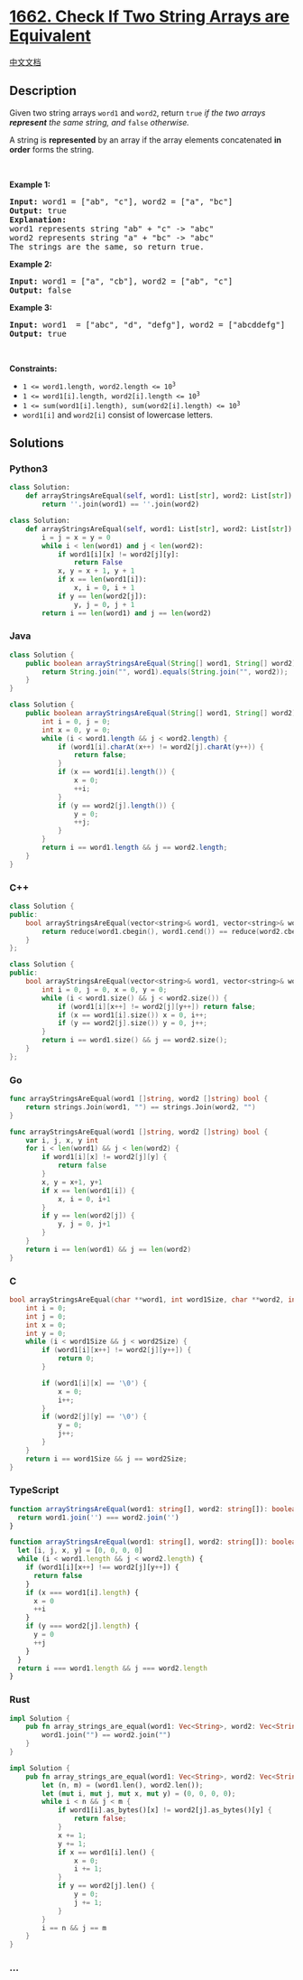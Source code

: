 # [1662. Check If Two String Arrays are Equivalent](https://leetcode.com/problems/check-if-two-string-arrays-are-equivalent)

[中文文档](/solution/1600-1699/1662.Check%20If%20Two%20String%20Arrays%20are%20Equivalent/README.md)

## Description

<p>Given two string arrays <code>word1</code> and <code>word2</code>, return<em> </em><code>true</code><em> if the two arrays <strong>represent</strong> the same string, and </em><code>false</code><em> otherwise.</em></p>

<p>A string is <strong>represented</strong> by an array if the array elements concatenated <strong>in order</strong> forms the string.</p>

<p>&nbsp;</p>
<p><strong class="example">Example 1:</strong></p>

<pre>
<strong>Input:</strong> word1 = [&quot;ab&quot;, &quot;c&quot;], word2 = [&quot;a&quot;, &quot;bc&quot;]
<strong>Output:</strong> true
<strong>Explanation:</strong>
word1 represents string &quot;ab&quot; + &quot;c&quot; -&gt; &quot;abc&quot;
word2 represents string &quot;a&quot; + &quot;bc&quot; -&gt; &quot;abc&quot;
The strings are the same, so return true.</pre>

<p><strong class="example">Example 2:</strong></p>

<pre>
<strong>Input:</strong> word1 = [&quot;a&quot;, &quot;cb&quot;], word2 = [&quot;ab&quot;, &quot;c&quot;]
<strong>Output:</strong> false
</pre>

<p><strong class="example">Example 3:</strong></p>

<pre>
<strong>Input:</strong> word1  = [&quot;abc&quot;, &quot;d&quot;, &quot;defg&quot;], word2 = [&quot;abcddefg&quot;]
<strong>Output:</strong> true
</pre>

<p>&nbsp;</p>
<p><strong>Constraints:</strong></p>

<ul>
	<li><code>1 &lt;= word1.length, word2.length &lt;= 10<sup>3</sup></code></li>
	<li><code>1 &lt;= word1[i].length, word2[i].length &lt;= 10<sup>3</sup></code></li>
	<li><code>1 &lt;= sum(word1[i].length), sum(word2[i].length) &lt;= 10<sup>3</sup></code></li>
	<li><code>word1[i]</code> and <code>word2[i]</code> consist of lowercase letters.</li>
</ul>

## Solutions

<!-- tabs:start -->

### **Python3**

```python
class Solution:
    def arrayStringsAreEqual(self, word1: List[str], word2: List[str]) -> bool:
        return ''.join(word1) == ''.join(word2)
```

```python
class Solution:
    def arrayStringsAreEqual(self, word1: List[str], word2: List[str]) -> bool:
        i = j = x = y = 0
        while i < len(word1) and j < len(word2):
            if word1[i][x] != word2[j][y]:
                return False
            x, y = x + 1, y + 1
            if x == len(word1[i]):
                x, i = 0, i + 1
            if y == len(word2[j]):
                y, j = 0, j + 1
        return i == len(word1) and j == len(word2)
```

### **Java**

```java
class Solution {
    public boolean arrayStringsAreEqual(String[] word1, String[] word2) {
        return String.join("", word1).equals(String.join("", word2));
    }
}
```

```java
class Solution {
    public boolean arrayStringsAreEqual(String[] word1, String[] word2) {
        int i = 0, j = 0;
        int x = 0, y = 0;
        while (i < word1.length && j < word2.length) {
            if (word1[i].charAt(x++) != word2[j].charAt(y++)) {
                return false;
            }
            if (x == word1[i].length()) {
                x = 0;
                ++i;
            }
            if (y == word2[j].length()) {
                y = 0;
                ++j;
            }
        }
        return i == word1.length && j == word2.length;
    }
}
```

### **C++**

```cpp
class Solution {
public:
    bool arrayStringsAreEqual(vector<string>& word1, vector<string>& word2) {
        return reduce(word1.cbegin(), word1.cend()) == reduce(word2.cbegin(), word2.cend());
    }
};
```

```cpp
class Solution {
public:
    bool arrayStringsAreEqual(vector<string>& word1, vector<string>& word2) {
        int i = 0, j = 0, x = 0, y = 0;
        while (i < word1.size() && j < word2.size()) {
            if (word1[i][x++] != word2[j][y++]) return false;
            if (x == word1[i].size()) x = 0, i++;
            if (y == word2[j].size()) y = 0, j++;
        }
        return i == word1.size() && j == word2.size();
    }
};
```

### **Go**

```go
func arrayStringsAreEqual(word1 []string, word2 []string) bool {
	return strings.Join(word1, "") == strings.Join(word2, "")
}
```

```go
func arrayStringsAreEqual(word1 []string, word2 []string) bool {
	var i, j, x, y int
	for i < len(word1) && j < len(word2) {
		if word1[i][x] != word2[j][y] {
			return false
		}
		x, y = x+1, y+1
		if x == len(word1[i]) {
			x, i = 0, i+1
		}
		if y == len(word2[j]) {
			y, j = 0, j+1
		}
	}
	return i == len(word1) && j == len(word2)
}
```

### **C**

```c
bool arrayStringsAreEqual(char **word1, int word1Size, char **word2, int word2Size) {
    int i = 0;
    int j = 0;
    int x = 0;
    int y = 0;
    while (i < word1Size && j < word2Size) {
        if (word1[i][x++] != word2[j][y++]) {
            return 0;
        }

        if (word1[i][x] == '\0') {
            x = 0;
            i++;
        }
        if (word2[j][y] == '\0') {
            y = 0;
            j++;
        }
    }
    return i == word1Size && j == word2Size;
}
```

### **TypeScript**

```ts
function arrayStringsAreEqual(word1: string[], word2: string[]): boolean {
  return word1.join('') === word2.join('')
}
```

```ts
function arrayStringsAreEqual(word1: string[], word2: string[]): boolean {
  let [i, j, x, y] = [0, 0, 0, 0]
  while (i < word1.length && j < word2.length) {
    if (word1[i][x++] !== word2[j][y++]) {
      return false
    }
    if (x === word1[i].length) {
      x = 0
      ++i
    }
    if (y === word2[j].length) {
      y = 0
      ++j
    }
  }
  return i === word1.length && j === word2.length
}
```

### **Rust**

```rust
impl Solution {
    pub fn array_strings_are_equal(word1: Vec<String>, word2: Vec<String>) -> bool {
        word1.join("") == word2.join("")
    }
}
```

```rust
impl Solution {
    pub fn array_strings_are_equal(word1: Vec<String>, word2: Vec<String>) -> bool {
        let (n, m) = (word1.len(), word2.len());
        let (mut i, mut j, mut x, mut y) = (0, 0, 0, 0);
        while i < n && j < m {
            if word1[i].as_bytes()[x] != word2[j].as_bytes()[y] {
                return false;
            }
            x += 1;
            y += 1;
            if x == word1[i].len() {
                x = 0;
                i += 1;
            }
            if y == word2[j].len() {
                y = 0;
                j += 1;
            }
        }
        i == n && j == m
    }
}
```

### **...**

```

```

<!-- tabs:end -->
